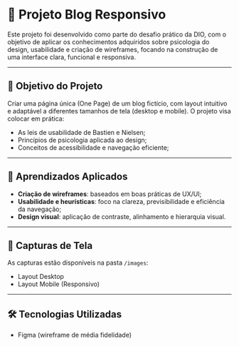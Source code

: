 # 📝 Projeto Blog Responsivo

Este projeto foi desenvolvido como parte do desafio prático da DIO, com o objetivo de aplicar os conhecimentos adquiridos sobre psicologia do design, usabilidade e criação de wireframes, focando na construção de uma interface clara, funcional e responsiva.

---

## 🎯 Objetivo do Projeto

Criar uma página única (One Page) de um blog fictício, com layout intuitivo e adaptável a diferentes tamanhos de tela (desktop e mobile). O projeto visa colocar em prática:

- As leis de usabilidade de Bastien e Nielsen;
- Princípios de psicologia aplicada ao design;
- Conceitos de acessibilidade e navegação eficiente;

---

## 🧠 Aprendizados Aplicados

- **Criação de wireframes**: baseados em boas práticas de UX/UI;
- **Usabilidade e heurísticas**: foco na clareza, previsibilidade e eficiência da navegação;
- **Design visual**: aplicação de contraste, alinhamento e hierarquia visual.

---

## 📸 Capturas de Tela

As capturas estão disponíveis na pasta `/images`:

- Layout Desktop
- Layout Mobile (Responsivo)

---

## 🛠️ Tecnologias Utilizadas
- Figma (wireframe de média fidelidade)

